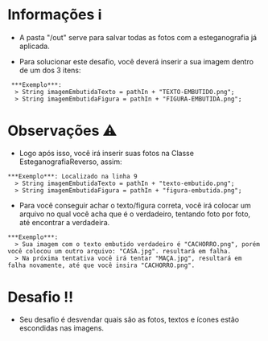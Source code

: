 # Informações :information_source:

- A pasta "/out" serve para salvar todas as fotos com a esteganografia já aplicada.

- Para solucionar este desafio, você deverá inserir a sua imagem dentro de um dos 3 itens: 
```
 ***Exemplo***:
  > String imagemEmbutidaTexto = pathIn + "TEXTO-EMBUTIDO.png";				
  > String imagemEmbutidaFigura = pathIn + "FIGURA-EMBUTIDA.png";
```

# Observações :warning:
- Logo após isso, você irá inserir suas fotos na Classe EsteganografiaReverso, assim:
```
***Exemplo***: Localizado na linha 9
  > String imagemEmbutidaTexto = pathIn + "texto-embutido.png";
  > String imagemEmbutidaFigura = pathIn + "figura-embutida.png";
```

- Para você conseguir achar o texto/figura correta, você irá colocar um arquivo no qual você acha que é o verdadeiro, tentando foto por foto, até encontrar a verdadeira.
```
***Exemplo***: 
  > Sua imagem com o texto embutido verdadeiro é "CACHORRO.png", porém você colocou um outro arquivo: "CASA.jpg". resultará em falha.
  > Na próxima tentativa você irá tentar "MAÇA.jpg", resultará em falha novamente, até que você insira "CACHORRO.png".
```

# Desafio :bangbang:

- Seu desafio é desvendar quais são as fotos, textos e ícones estão escondidas nas imagens.
